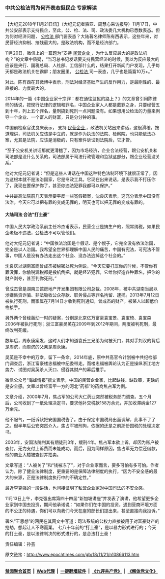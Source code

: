 ### 中共公检法司为何齐表态挺民企 专家解读
------------------------

<p>
 【大纪元2018年11月21日讯】（大纪元记者骆亚、周慧心采访报导）11月17日，中共公安部表示支持民企，至此，公、检、法、司、政法委几大机构已悉数表态。但为何对经济问题，
 <a href="http://www.epochtimes.com/gb/tag/%E5%85%AC%E6%A3%80%E6%B3%95.html">
  公检法
 </a>
 部门要表态？大陆著名律师陈有西表示，这些年来，对民营经济抑制、摧残最大的，是政法机构，而不是经济部门。
</p>
<p class="p1">
 <span class="s1">
  11月20日，微信上的一篇题为“支持
  <a href="http://www.epochtimes.com/gb/tag/%E6%B0%91%E8%90%A5%E4%BC%81%E4%B8%9A.html">
   民营企业
  </a>
  ，为什么反应最大的是政法机构？”的文章中质疑，“当习总书记发话要支持民营经济的时候，我以为反应最大的应该是央行、国税总局、人社部、工信部什么的，结果打开新闻门户发现，几乎每天都是政法机关在霸屏；朋友圈里，
  <a href="http://www.epochtimes.com/gb/tag/%E5%85%AC%E6%A3%80%E6%B3%95.html">
   公检法
  </a>
  司一表态，几乎也是篇篇10万+。”
 </span>
</p>
<p class="p1">
 <span class="s1">
  对此，陈有西在其微博中表示，刑法对经济基础产生的反作用力，是最刚性的、最直接的、力度最大的。
 </span>
</p>
<p class="p1">
 <span class="s1">
  2014年的一篇《中国企业家十宗罪：都在通往监狱的路上？》的文章曾引用陈律师的话说，按现行法律的逻辑和罪名，中国企业家人人都是戴罪之身，只要经营五到十年，列上五个罪名，量刑搞到死刑一点问题没有。如果想用公检法的力量来剥夺一个企业、一个富人的财富，只是分分钟的事。
 </span>
</p>
<p class="p1">
 <span class="s1">
  中国前检察官沈良庆表示，
 </span>
 <span class="s1">
  支持
  <a href="http://www.epochtimes.com/gb/tag/%E6%B0%91%E8%90%A5%E4%BC%81%E4%B8%9A.html">
   民营企业
  </a>
  ，政法机关站出来讲话，这很滑稽。按道理讲，司法机关应该是中立的，就是作为执法的法院、检察院，也只能依法办案，尤其是法院，应该是消极的，只有案件诉讼到法院后，它才管。
 </span>
</p>
<p class="p1">
 <span class="s1">
  “至于公安机关讲话那就更滑稽了，因为市场经济，企业合法经营，跟公安机关和司法部是没什么关系的，司法部属于司法行政管理和监狱这部分，跟企业经营没关系。”
 </span>
</p>
<p class="p1">
 <span class="s1">
  他对大纪元记者说：“但是这些人讲话在中国这种特色法制环境下就很正常了，因为这根本就不是法治国家，它是专政工具。它现在出来说话，是表示我不打压你了，我现在要保护你了，甚至你违法犯罪我都可以保护。”
 </span>
</p>
<p class="p1">
 <span class="s1">
  中共最高法院前几天表示要平反一些冤假错案，沈良庆表示，这充分表示中国没有法治。今天它可以把有罪的变成无罪的，明天也可以把无罪的变成有罪的。
 </span>
</p>
<h4 class="p1">
 大陆司法 合法“打土豪”
</h4>
<p class="p1">
 <span class="s1">
  中国人民大学政治系前主任冷杰甫表示，民营企业是搞生产的，照常纳税，如果民企老板不违法，公检法不可以管他们。
 </span>
</p>
<p class="p1">
 <span class="s1">
  他对大纪元记者说：“中国依法治国是个假话、是个幌子，它完全没有依法治国，完全是以人治国。我希望全世界都理解中国人民的痛苦，中国有宪法，可宪法不管事，中国人是没有办法走出这个社会、没办法逃掉这个社会的。”
 </span>
</p>
<p class="p1">
 <span class="s1">
  沈良庆以湖南富商曾成杰被秘密处死为例说，“今天它要打压你的时候，不管你有罪没罪，你偷税漏税都是投机倒把，就是经济犯罪，它给你捏造各种罪名，把你的财产剥夺，甚至判你死刑。”
 </span>
</p>
<p class="p1">
 <span class="s1">
  曾成杰曾是湖南三馆房地产开发集团有限公司总裁。2008年，被中共湖南当局以涉嫌集资诈骗、非法吸收公众存款、职务侵占等罪名拘留、逮捕。2013年7月12日被执行死刑，而家属在7月14日才收到死刑通知，曾成杰的财产，被某人以超低价格接手。
 </span>
</p>
<p class="p1">
 <span class="s1">
  另外两个曾经轰动一时的疑案，分别是北京亿万富豪袁宝景、袁宝琦、袁宝森2006年被执行死刑；浙江富豪吴英在2009年到2012年期间，两度被判死刑，最终改判死缓。
 </span>
</p>
<p class="p1">
 <span class="s1">
  数年后，周永康案发，这时人们才知道袁氏三兄弟为何被灭门，其对手刘汉的背后是周滨，而周滨的父亲是周永康。
 </span>
</p>
<p class="p1">
 <span class="s1">
  吴英是不幸中的万幸，留下一条命。2014年底，原中共高官令计划被中共纪检部门调查后，浙江富豪楼忠福被中纪委带走。而楼忠福被舆论认为正是操纵浙江地方势力、试图对吴英杀人灭口、侵吞其财产的幕后推手。
 </span>
</p>
<p class="p1">
 <span class="s1">
  微信公众号“海蜂情报”撰文表示，中国的民营企业家，比起缺钱、缺政策，更缺的是安全感。文章以曾经富甲一方的河北“药都”的药商焦占军为例。
 </span>
</p>
<p class="p1">
 <span class="s1">
  文章介绍，2000年7月，焦占军的公司大仁药业突然被税务部门调查。五个月后，公司收到了一纸处理决定书，要求他补交税款158万余元，并加收滞纳金127万余元。
 </span>
</p>
<p class="p1">
 <span class="s1">
  他不服气，一纸诉状把安国国税告了。由于保定市国税局出面调解，此事不了了之。但半年后公安突然介入，焦占军被刑拘，依据的还是之前那份国税的处理决定书。
 </span>
</p>
<p class="p1">
 <span class="s1">
  2003年，安国法院判其有期徒刑3年，缓刑4年。焦占军本欲上诉，却因为账户被查封，无力支付上诉费而未能成功。而后，因为同样原因，焦占军无力偿还借款，他的商业大楼被查封并拍卖。
 </span>
</p>
<p class="p1">
 <span class="s1">
  文章写道：“人被关了”和“钱被冻了”，对于企业家而言，要多可怕有多可怕。作者认为，除了健全法律制度，更重要的是保障法律制度的执行，“因为不安全感的最大的来源，正是法律制度执行中的不确定性。”
 </span>
</p>
<p class="p1">
 <span class="s1">
  最近李克强的一段讲话，也间接证明了私营企业家对中国司法的不安全感。
 </span>
</p>
<p class="p1">
 <span class="s1">
  11月13日上午，李克强出席第四十四届“新加坡讲座”并发表了演讲，他希望更多企业家到中国去投资，期间他承诺说：“如果你们在中国的投资，遇到营商环境方面的不公正的待遇，你们可以向我们今天在座的部长们提出来，甚至直接向我投诉。”
 </span>
</p>
<p class="p1">
 <span class="s1">
  署名“王思想”的网民在其网文中写道：司法系统的公权力直接被用于对富豪财产的抢劫，想起让人不寒而栗。
 </span>
 <span class="s1">
  七八十年前的“打土豪”，是以暴力形式进行的；今天的打土豪，是以法律判决的形式进行的，是合法打土豪！
 </span>
</p>
<p class="p1">
 责任编辑：孙芸
</p>

原文链接：http://www.epochtimes.com/gb/18/11/21/n10866113.htm


------------------------
#### [禁闻聚合首页](https://github.com/gfw-breaker/banned-news/blob/master/README.md) &nbsp;|&nbsp; [Web代理](https://github.com/gfw-breaker/open-proxy/blob/master/README.md) &nbsp;|&nbsp; [一键翻墙软件](https://github.com/gfw-breaker/nogfw/blob/master/README.md) &nbsp;|&nbsp; [《九评共产党》](https://github.com/gfw-breaker/9ping.md/blob/master/README.md#九评之一评共产党是什么) &nbsp;|&nbsp; [《解体党文化》](https://github.com/gfw-breaker/jtdwh.md/blob/master/README.md#绪论)